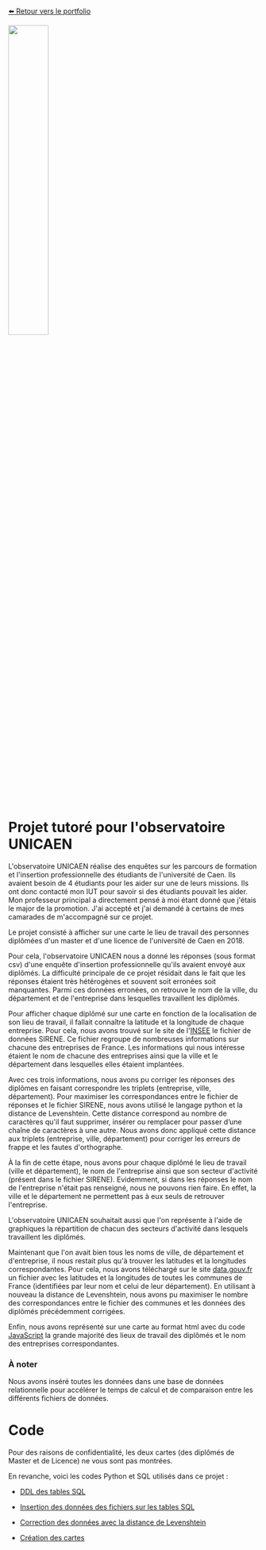 [:arrow_left: Retour vers le portfolio](https://github.com/ThibaultLanthiez/Portfolio)

<img src="https://borea.mnhn.fr/sites/default/files/styles/large/public/Logo%20UNICAEN%20V1-noir.png?itok=J3rUaLBD" width="40%" and height="40%"/>

# Projet tutoré pour l'observatoire UNICAEN

L'observatoire UNICAEN réalise des enquêtes sur les parcours de formation et l'insertion professionnelle des étudiants de l'université de Caen. Ils avaient besoin de 4 étudiants pour les aider sur une de leurs missions. Ils ont donc contacté mon IUT pour savoir si des étudiants pouvait les aider. Mon professeur principal a directement pensé à moi étant donné que j'étais le major de la promotion. J'ai accepté et j'ai demandé à certains de mes camarades de m'accompagné sur ce projet. 

Le projet consisté à afficher sur une carte le lieu de travail des personnes diplômées d'un master et d'une licence de l'université de Caen en 2018. 

Pour cela, l'observatoire UNICAEN nous a donné les réponses (sous format csv) d'une enquête d'insertion professionnelle qu'ils avaient envoyé aux diplômés. La difficulté principale de ce projet résidait dans le fait que les réponses étaient très hétérogènes et souvent soit erronées soit manquantes. Parmi ces données erronées, on retrouve le nom de la ville, du département et de l'entreprise dans lesquelles travaillent les diplômés.

Pour afficher chaque diplômé sur une carte en fonction de la localisation de son lieu de travail, il fallait connaître la latitude et la longitude de chaque entreprise. Pour cela, nous avons trouvé sur le site de l'[INSEE](https://www.insee.fr/fr/information/3591226) le fichier de données SIRENE. Ce fichier regroupe de nombreuses informations sur chacune des entreprises de France. Les informations qui nous intéresse étaient le nom de chacune des entreprises ainsi que la ville et le département dans lesquelles elles étaient implantées. 

Avec ces trois informations, nous avons pu corriger les réponses des diplômes en faisant correspondre les triplets (entreprise, ville, département). Pour maximiser les correspondances entre le fichier de réponses et le fichier SIRENE, nous avons utilisé le langage python et la distance de Levenshtein. Cette distance correspond au nombre de caractères qu'il faut supprimer, insérer ou remplacer pour passer d’une chaîne de caractères à une autre. Nous avons donc appliqué cette distance aux triplets (entreprise, ville, département) pour corriger les erreurs de frappe et les fautes d'orthographe. 

À la fin de cette étape, nous avons pour chaque diplômé le lieu de travail (ville et département), le nom de l'entreprise ainsi que son secteur d'activité (présent dans le fichier SIRENE). Evidemment, si dans les réponses le nom de l'entreprise n'était pas renseigné, nous ne pouvons rien faire. En effet, la ville et le département ne permettent pas à eux seuls de retrouver l'entreprise.

L'observatoire UNICAEN souhaitait aussi que l'on représente à l'aide de graphiques la répartition de chacun des secteurs d'activité dans lesquels travaillent les diplômés.

Maintenant que l'on avait bien tous les noms de ville, de département et d'entreprise, il nous restait plus qu'à trouver les latitudes et la longitudes correspondantes. Pour cela, nous avons téléchargé sur le site [data.gouv.fr](https://www.data.gouv.fr/fr/datasets/listes-des-communes-geolocalisees-par-regions-departements-circonscriptions-nd/) un fichier avec les latitudes et la longitudes de toutes les communes de France (identifiées par leur nom et celui de leur département). En utilisant à nouveau la distance de Levenshtein, nous avons pu maximiser le nombre des correspondances entre le fichier des communes et les données des diplômés précédemment corrigées.

Enfin, nous avons représenté sur une carte au format html avec du code [JavaScript](https://leafletjs.com/) la grande majorité des lieux de travail des diplômés et le nom des entreprises correspondantes.

### À noter

Nous avons inséré toutes les données dans une base de données relationnelle pour accélérer le temps de calcul et de comparaison entre les différents fichiers de données.

# Code 

Pour des raisons de confidentialité, les deux cartes (des diplômés de Master et de Licence) ne vous sont pas montrées. 

En revanche, voici les codes Python et SQL utilisés dans ce projet :

* [DDL des tables SQL](https://github.com/ThibaultLanthiez/Projet-observatoire-UNICAEN/blob/main/Codes/DDL-SQL.sql)

* [Insertion des données des fichiers sur les tables SQL](https://github.com/ThibaultLanthiez/Projet-observatoire-UNICAEN/tree/main/Codes/Files%20to%20SQL)

* [Correction des données avec la distance de Levenshtein](https://github.com/ThibaultLanthiez/Projet-observatoire-UNICAEN/blob/main/Codes/Algorithme_Levenshtein.py)

* [Création des cartes](https://github.com/ThibaultLanthiez/Projet-observatoire-UNICAEN/tree/main/Codes/Cr%C3%A9ation%20des%20cartes)
